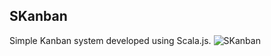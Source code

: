 ## SKanban
Simple Kanban system developed using Scala.js.
![SKanban](https://dl.dropboxusercontent.com/u/10783650/Screenshot%202014-01-12%2021.23.57.png "SKanban")